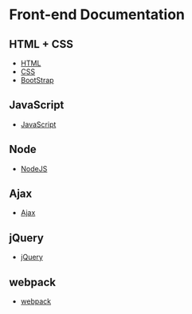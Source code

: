 # Front-end Documentation

## HTML + CSS
- [HTML](/frontend/HTML/)
- [CSS](/frontend/css/)
- [BootStrap](/frontend/BootStrap/)

<!-- ## HTML5+CSS3 -->

<!-- - [html5+css3](/frontend/docsH5C3) -->

## JavaScript

- [JavaScript](/frontend/javaScript/)

## Node
- [NodeJS](/frontend/NodeJS/)

## Ajax

- [Ajax](/frontend/ajax/)

<!-- ## JavaScriptTop -->

<!-- - [javaScriptTop](/frontend/javaScriptTop) -->

<!-- - [domBom](/frontend/domBom) -->

<!-- ## Vue
- [vue](/frontend/vue/) -->

<!-- ## Nuxt
- [nuxt](/frontend/nuxt/) -->

<!-- ## Vuex
- [vuex](/frontend/vuex/) -->

<!-- ## Vuepress -->


## jQuery 

- [jQuery](/frontend/jQuery/)



## webpack

- [webpack](/frontend/webpack/)

